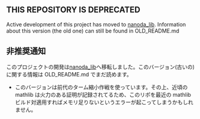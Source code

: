
## THIS REPOSITORY IS DEPRECATED

Active development of this project has moved to [nanoda_lib](https://github.com/ammkrn/nanoda_lib.git). Information about this version (the old one) can still be found in OLD_README.md


## 非推奨通知

このプロジェクトの開発は[nanoda_lib](https://github.com/ammkrn/nanoda_lib.git)へ移転しました。このバージョン(古いの)に関する情報は OLD_README.md でまだ読めます。

* このバージョンは前代のターム縮小作戦を使っています。その上、近頃の mathlib は火力のある証明が記録されてるため、このリポを最近の mathlib ビルド対適用すればメモリ足りないというエラーが起こってしまうかもしれません。
